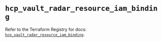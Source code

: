 # `hcp_vault_radar_resource_iam_binding`

Refer to the Terraform Registry for docs: [`hcp_vault_radar_resource_iam_binding`](https://registry.terraform.io/providers/hashicorp/hcp/0.109.0/docs/resources/vault_radar_resource_iam_binding).

